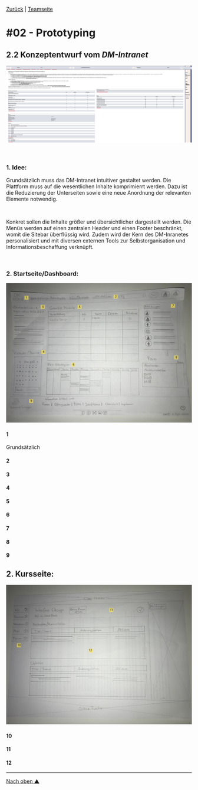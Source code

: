 [Zurück](https://github.com/milena-sagert/IFD-WiSe20-21) | [Teamseite](https://webuser.hs-furtwangen.de/~rag/lehre/WiSe20-21/IFD/Kursinhalt/Team/)
# #02 - Prototyping 
## 2.2 Konzeptentwurf vom *DM-Intranet*

![DM-Inranet](img/dm-intranet.png "DM-Intrant")

&nbsp;


### 1. Idee:
Grundsätzlich muss das DM-Intranet intuitiver gestaltet werden. Die Plattform muss auf die wesentlichen Inhalte komprimierrt werden. Dazu ist die Reduzierung der Unterseiten sowie eine neue Anordnung der 
relevanten Elemente notwendig. 

&nbsp;

Konkret sollen die Inhalte größer und übersichtlicher dargestellt werden. 
Die Menüs werden auf einen zentralen Header und einen Footer beschränkt, womit die Sitebar überflüssig wird. 
Zudem wird der Kern des DM-Inranetes personalisiert und mit diversen externen Tools zur Selbstorganisation und Informationsbeschaffung verknüpft.

&nbsp;


### 2. Startseite/Dashboard:

![Startseite/Dashboard](img/dm-intranet-1-psd.jpg "Startseite/Dashboard - DM-Intranet")

#### 1
Grundsätzlich

#### 2
#### 3
#### 4
#### 5
#### 6
#### 7
#### 8
#### 9



## 2. Kursseite:

![Kursseite](img/dm-intranet-2-psd.jpg "Kursseite - DM-Intranet")

#### 10
#### 11
#### 12




---
[Nach oben &#x25B2;](#top)
